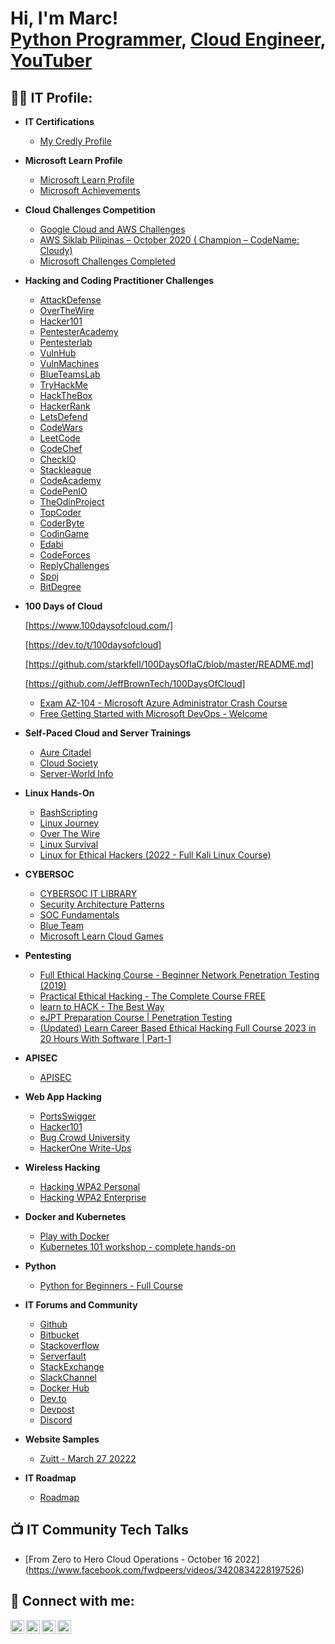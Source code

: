 <h1>Hi, I'm Marc! <br/><a href="https://github.com/marcsamuel">Python Programmer</a>, <a href="https://www.linkedin.com/in/marcpabilona/">Cloud Engineer</a>, <a href="https://www.youtube.com/channel/UCRjpR7Fbrv9-hkAVy0ljh4Q">YouTuber</a></h1>

<h2>👨‍💻 IT Profile:</h2>

- <b>IT Certifications</b>
  - [My Credly Profile](https://www.credly.com/users/marcsamuelpabilona/badges)
  
- <b>Microsoft Learn Profile</b>
  - [Microsoft Learn Profile](https://learn.microsoft.com/en-us/users/marcsamuelpabilona/)
  - [Microsoft Achievements](https://docs.microsoft.com/en-us/users/marcsamuelpabilona/achievements)

- <b>Cloud Challenges Competition</b>
  - [Google Cloud and AWS Challenges](https://google.qwiklabs.com/public_profiles/bc541417-a7ed-430e-a58d-815be05ba528#)
  - [AWS Siklab Pilipinas – October 2020 ( Champion – CodeName: Cloudy)](https://awseducate.edukasyon.ph/certificate/2020-siklab-sept-y1TGWo5mAU?utm_campaign=website&utm_source=sendgrid.com&utm_medium=email)
  - [Microsoft Challenges Completed](https://docs.microsoft.com/en-us/users/marcsamuelpabilona/challenges)
  
- <b>Hacking and Coding Practitioner Challenges</b>
  - [AttackDefense](https://attackdefense.pentesteracademy.com/challengedetailsnoauth?cid=1889)
  - [OverTheWire](https://overthewire.org/wargames/bandit/bandit0.html)
  - [Hacker101](https://www.hacker101.com/start-here#)
  - [PentesterAcademy](https://www.pentesteracademy.com/topics)
  - [Pentesterlab](https://pentesterlab.com/my)
  - [VulnHub](https://www.vulnhub.com/)
  - [VulnMachines](https://account.vulnmachines.com/user/challenges)
  - [BlueTeamsLab](https://blueteamlabs.online/home/challenges)
  - [TryHackMe](https://tryhackme.com/p/marcsamuel)
  - [HackTheBox](https://www.hackthebox.com/home/users/profile/1353833)
  - [HackerRank](https://www.hackerrank.com/marcsamuel)
  - [LetsDefend](https://app.letsdefend.io/public-profile/user/marcsamuel/2dba3fa5-b088-4f3b-8117-829ccc4328c7)
  - [CodeWars](https://www.codewars.com/users/marcsamuel)
  - [LeetCode](https://leetcode.com/marcsamuelpabilona/)
  - [CodeChef](https://www.codechef.com/marcsamuel/)
  - [CheckIO](https://py.checkio.org/user/marcsamuel/)
  - [Stackleague](https://beta-accounts.stacktrek.com/profile)
  - [CodeAcademy](https://www.codecademy.com/profiles/marcsamuelpabilona)
  - [CodePenIO](https://codepen.io/marcsamuel/pen/JjBMyvL)
  - [TheOdinProject](https://www.theodinproject.com/dashboard)
  - [TopCoder](https://platform.topcoder.com/profile/marcsamuel)
  - [CoderByte](https://coderbyte.com/profile/marcsamuel)
  - [CodinGame](https://www.codingame.com/profile/5bb0b5f0a00368417d1a7bc478dd87033549925)
  - [Edabi](https://edabit.com/user/jymPGYLJ6JbDL2QTP)
  - [CodeForces](https://codeforces.com/profile/marcsamuelpabilona)
  - [ReplyChallenges](https://challenges.reply.com/tamtamy/user/modify.action)
  - [Spoj](https://www.spoj.com/myaccount/)
  - [BitDegree](https://www.bitdegree.org/user/dashboard/marcsamuelpabilona/main)

- <b>100 Days of Cloud</b>
   
   [https://www.100daysofcloud.com/]
   
   [https://dev.to/t/100daysofcloud]
   
   [https://github.com/starkfell/100DaysOfIaC/blob/master/README.md]
   
   [https://github.com/JeffBrownTech/100DaysOfCloud]
   
  - [Exam AZ-104 - Microsoft Azure Administrator Crash Course](https://github.com/timothywarner/az104)
  - [Free Getting Started with Microsoft DevOps - Welcome](https://www.youtube.com/watch?v=HsSiC3m2c98&list=UULFvFGhYUNKHJwpdd5ITj6tPg)

- <b>Self-Paced Cloud and Server Trainings</b>
  - [Aure Citadel](https://www.azurecitadel.com/)
  - [Cloud Society](https://cloudsociety.microsoft.com/en)
  - [Server-World Info](https://www.server-world.info/en/)
  
 
- <b>Linux Hands-On</b>
  - [BashScripting](https://opensource.com/sites/default/files/gated-content/a_sysadmin_s_guide_to_bash_scripting.pdf)
  - [Linux Journey](https://linuxjourney.com/)
  - [Over The Wire](https://overthewire.org/wargames/bandit/)
  - [Linux Survival](https://linuxsurvival.com/)
  - [Linux for Ethical Hackers (2022 - Full Kali Linux Course)](https://www.youtube.com/watch?v=U1w4T03B30I)

- <b>CYBERSOC</b>
  - [CYBERSOC IT LIBRARY](https://linktr.ee/cybersocitlibrary?fbclid=IwAR0jKwUI5JJHN-rItbf2BsnaHIcYnBEjswyG19RRw3Me1Mx4Y2Vc-oyLocE)
  - [Security Architecture Patterns](https://www.opensecurityarchitecture.org/cms/library/patternlandscape)
  - [SOC Fundamentals](https://github.com/cyb3rxp/awesome-soc/blob/main/soc_basics.md?fbclid=IwAR2TugnobGLCTZJcizQxic9PzAOo3ZWQtCtuNM1Hf9xRc7-o8pJ0OS7Vh1c)
  - [Blue Team](https://securityblue.team/why-btl1/?fbclid=IwAR2d40y5-ub5Gy6v3v7CZmUCbMzkv3xpl9VIriIEDf8AgofpR3gBTeQLF6o)
  - [Microsoft Learn Cloud Games](https://learn.microsoft.com/en-us/training/cloud-games?wt.mc_id=cloudgames_tw_organicsocial_wwl)

- <b>Pentesting</b>
  - [Full Ethical Hacking Course - Beginner Network Penetration Testing (2019)
](https://www.youtube.com/watch?v=WnN6dbos5u8/)
  - [Practical Ethical Hacking - The Complete Course FREE](https://academy.tcm-sec.com/courses/enrolled/1152300)
  - [learn to HACK - The Best Way](https://www.youtube.com/watch?v=wIn3L24lksI)
  - [eJPT Preparation Course | Penetration Testing](https://www.youtube.com/watch?v=pdgBU9MDAwE)
  - [(Updated) Learn Career Based Ethical Hacking Full Course 2023 in 20 Hours With Software | Part-1](https://www.youtube.com/watch?v=BWcygyhRS9k)
  
- <b>APISEC</b>
  - [APISEC](https://university.apisec.ai/library)
  
  
- <b>Web App Hacking</b>
  - [PortsSwigger](https://portswigger.net/web-security)
  - [Hacker101](https://hacker101.com)
  - [Bug Crowd University](https://bugcrowd.com/hackers/bugcrowd-university)
  - [HackerOne Write-Ups](https://hackerone.com/hacktivity)

- <b>Wireless Hacking</b>
  - [Hacking WPA2 Personal](https://www.aircrack-ng.org/doku.php?id=cracking_wpa)
  - [Hacking WPA2 Enterprise](https://cyberpunk.xyz/targeted-wpa2-enterprise-evil-twin-attacks-eaphammer)
 
- <b>Docker and Kubernetes</b>
  - [Play with Docker](https://labs.play-with-docker.com/)
  - [Kubernetes 101 workshop - complete hands-on](https://www.youtube.com/watch?v=PN3VqbZqmD8)

- <b>Python</b>
  - [Python for Beginners - Full Course](https://www.youtube.com/watch?v=7utwZYKweho)
  
  
- <b>IT Forums and Community</b>
  - [Github](https://github.com/marcsamuel)
  - [Bitbucket](https://bitbucket.org/marcsamuel)
  - [Stackoverflow](https://stackoverflow.com/users/7130174/marc-pabilona)
  - [Serverfault](https://serverfault.com/users/374723/marc-pabilona)
  - [StackExchange](https://stackexchange.com/users/9154520/marc-pabilona)
  - [SlackChannel](https://kubernetes.slack.com/messages/C09NXKJKA/team/UAL1YS17X/)
  - [Docker Hub](https://hub.docker.com/u/marcsamuel/)
  - [Dev.to](https://dev.to/marcsamuel)
  - [Devpost](https://devpost.com/marcsamuelpabilona/)
  - [Discord](https://discord.com/marcsamuel#8090)

- <b>Website Samples</b>
  - [Zuitt - March 27 20222](https://marcsamuel.github.io/fcb-portfolio-pabilona/)

- <b>IT Roadmap</b>
  - [Roadmap](https://roadmap.sh/)
  
<h2>📺 IT Community Tech Talks</h2>

- [From Zero to Hero Cloud Operations - October 16 2022] (https://www.facebook.com/fwdpeers/videos/3420834228197526)

<h2> 🤳 Connect with me:</h2>

[<img align="left" alt="JoshMadakor | YouTube" width="22px" src="https://cdn.jsdelivr.net/npm/simple-icons@v3/icons/youtube.svg" />][youtube]
[<img align="left" alt="JoshMadakor | Twitter" width="22px" src="https://cdn.jsdelivr.net/npm/simple-icons@v3/icons/twitter.svg" />][twitter]
[<img align="left" alt="JoshMadakor | LinkedIn" width="22px" src="https://cdn.jsdelivr.net/npm/simple-icons@v3/icons/linkedin.svg" />][linkedin]
[<img align="left" alt="JoshMadakor | Instagram" width="22px" src="https://cdn.jsdelivr.net/npm/simple-icons@v3/icons/instagram.svg" />][instagram]

[twitter]: https://twitter.com/marcpabilona
[youtube]: https://www.youtube.com/channel/UCRjpR7Fbrv9-hkAVy0ljh4Q
[instagram]: https://www.instagram.com/mackyiology
[linkedin]: https://www.linkedin.com/in/marcpabilona

<!--
**joshmadakor1/joshmadakor1** is a ✨ _special_ ✨ repository because its `README.md` (this file) appears on your GitHub profile.

Here are some ideas to get you started:

- 🔭 I’m currently working on ...
- 🌱 I’m currently learning ...
- 👯 I’m looking to collaborate on ...
- 🤔 I’m looking for help with ...
- 💬 Ask me about ...
- 📫 How to reach me: ...
- 😄 Pronouns: ...
- ⚡ Fun fact: ...
-->
